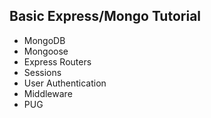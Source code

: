 ## Basic Express/Mongo Tutorial
- MongoDB
- Mongoose
- Express Routers
- Sessions
- User Authentication
- Middleware
- PUG
